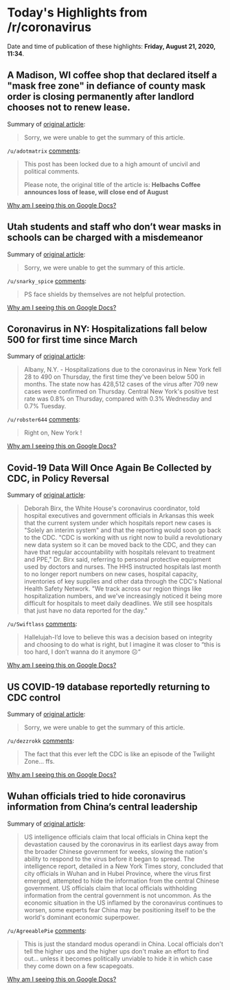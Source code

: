 # Today's Highlights from /r/coronavirus

Date and time of publication of these highlights: **Friday, August 21, 2020, 11:34**.

## A Madison, WI coffee shop that declared itself a "mask free zone" in defiance of county mask order is closing permanently after landlord chooses not to renew lease.

Summary of [original article](https://wkow.com/2020/08/20/helbachs-coffee-announces-loss-of-lease-will-close-end-of-august/):

> Sorry, we were unable to get the summary of this article.

`/u/adotmatrix` [comments](https://www.reddit.com/r/Coronavirus/comments/idwvd5/a_madison_wi_coffee_shop_that_declared_itself_a/):

> This post has been locked due to a high amount of uncivil and political comments.
> 
> Please note, the original title of the article is:  **Helbachs Coffee announces loss of lease, will close end of August**

[Why am I seeing this on Google Docs?](https://docs.google.com/document/d/1Dc6We63vOXIZsc0op-Bt4abqkYjXzOigalQqFxmvvbM/edit?usp=sharing)

## Utah students and staff who don’t wear masks in schools can be charged with a misdemeanor

Summary of [original article](https://www.sltrib.com/news/education/2020/08/19/utah-students-staff-who/):

> Sorry, we were unable to get the summary of this article.

`/u/snarky_spice` [comments](https://www.reddit.com/r/Coronavirus/comments/idmkhc/utah_students_and_staff_who_dont_wear_masks_in/):

> PS face shields by themselves are not helpful protection.

[Why am I seeing this on Google Docs?](https://docs.google.com/document/d/1Dc6We63vOXIZsc0op-Bt4abqkYjXzOigalQqFxmvvbM/edit?usp=sharing)

## Coronavirus in NY: Hospitalizations fall below 500 for first time since March

Summary of [original article](https://www.syracuse.com/coronavirus/2020/08/coronavirus-in-ny-hospitalizations-fall-below-500-for-first-time-since-march.html):

> Albany, N.Y. - Hospitalizations due to the coronavirus in New York fell 28 to 490 on Thursday, the first time they've been below 500 in months. The state now has 428,512 cases of the virus after 709 new cases were confirmed on Thursday. Central New York's positive test rate was 0.8% on Thursday, compared with 0.3% Wednesday and 0.7% Tuesday.

`/u/robster644` [comments](https://www.reddit.com/r/Coronavirus/comments/idyinj/coronavirus_in_ny_hospitalizations_fall_below_500/):

> Right on, New York !

[Why am I seeing this on Google Docs?](https://docs.google.com/document/d/1Dc6We63vOXIZsc0op-Bt4abqkYjXzOigalQqFxmvvbM/edit?usp=sharing)

## Covid-19 Data Will Once Again Be Collected by CDC, in Policy Reversal

Summary of [original article](https://www.wsj.com/articles/troubled-covid-19-data-system-returning-to-cdc-11597945770?mod=djem10point):

> Deborah Birx, the White House's coronavirus coordinator, told hospital executives and government officials in Arkansas this week that the current system under which hospitals report new cases is "Solely an interim system" and that the reporting would soon go back to the CDC. "CDC is working with us right now to build a revolutionary new data system so it can be moved back to the CDC, and they can have that regular accountability with hospitals relevant to treatment and PPE," Dr. Birx said, referring to personal protective equipment used by doctors and nurses. The HHS instructed hospitals last month to no longer report numbers on new cases, hospital capacity, inventories of key supplies and other data through the CDC's National Health Safety Network. "We track across our region things like hospitalization numbers, and we've increasingly noticed it being more difficult for hospitals to meet daily deadlines. We still see hospitals that just have no data reported for the day."

`/u/Swiftlass` [comments](https://www.reddit.com/r/Coronavirus/comments/idx7w5/covid19_data_will_once_again_be_collected_by_cdc/):

> Hallelujah-I’d love to believe this was a decision based on integrity and choosing to do what is right, but I imagine it was closer to “this is too hard, I don’t wanna do it anymore ☹️“

[Why am I seeing this on Google Docs?](https://docs.google.com/document/d/1Dc6We63vOXIZsc0op-Bt4abqkYjXzOigalQqFxmvvbM/edit?usp=sharing)

## US COVID-19 database reportedly returning to CDC control

Summary of [original article](https://www.cnet.com/health/us-covid-19-database-reportedly-returning-to-cdc-control/):

> Sorry, we were unable to get the summary of this article.

`/u/dezzrokk` [comments](https://www.reddit.com/r/Coronavirus/comments/idjzav/us_covid19_database_reportedly_returning_to_cdc/):

> The fact that this ever left the CDC is like an episode of the Twilight Zone... ffs.

[Why am I seeing this on Google Docs?](https://docs.google.com/document/d/1Dc6We63vOXIZsc0op-Bt4abqkYjXzOigalQqFxmvvbM/edit?usp=sharing)

## Wuhan officials tried to hide coronavirus information from China’s central leadership

Summary of [original article](https://www.independent.co.uk/news/world/americas/us-politics/wuhan-coronavirus-china-information-covid-hubei-province-a9678836.html):

> US intelligence officials claim that local officials in China kept the devastation caused by the coronavirus in its earliest days away from the broader Chinese government for weeks, slowing the nation's ability to respond to the virus before it began to spread. The intelligence report, detailed in a New York Times story, concluded that city officials in Wuhan and in Hubei Province, where the virus first emerged, attempted to hide the information from the central Chinese government. US officials claim that local officials withholding information from the central government is not uncommon. As the economic situation in the US inflamed by the coronavirus continues to worsen, some experts fear China may be positioning itself to be the world's dominant economic superpower.

`/u/AgreeablePie` [comments](https://www.reddit.com/r/Coronavirus/comments/iduztp/wuhan_officials_tried_to_hide_coronavirus/):

> This is just the standard modus operandi in China. Local officials don't tell the higher ups and the higher ups don't make an effort to find out... unless it becomes politically unviable to hide it in which case they come down on a few scapegoats.

[Why am I seeing this on Google Docs?](https://docs.google.com/document/d/1Dc6We63vOXIZsc0op-Bt4abqkYjXzOigalQqFxmvvbM/edit?usp=sharing)


